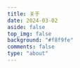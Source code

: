 ```yaml
---
title: 关于
date: 2024-03-02
aside: false
top_img: false
background: "#f8f9fe"
comments: false
type: "about"
---
```


